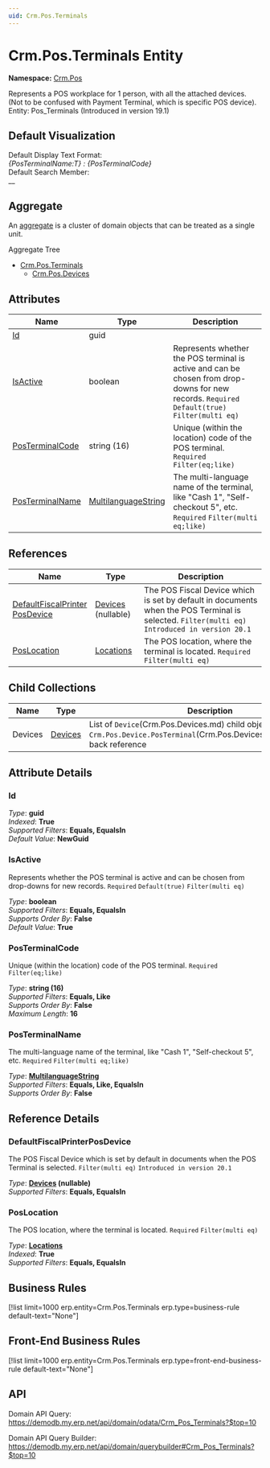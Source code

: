 ```yaml
---
uid: Crm.Pos.Terminals
---
```

# Crm.Pos.Terminals Entity

**Namespace:** [Crm.Pos](Crm.Pos.md)  

Represents a POS workplace for 1 person, with all the attached devices. (Not to be confused with Payment Terminal, which is specific POS device). Entity: Pos_Terminals (Introduced in version 19.1)

## Default Visualization
Default Display Text Format:  
_{PosTerminalName:T} : {PosTerminalCode}_  
Default Search Member:  
__  

## Aggregate
An [aggregate](https://docs.erp.net/tech/advanced/concepts/aggregates.html) is a cluster of domain objects that can be treated as a single unit.  

Aggregate Tree  
* [Crm.Pos.Terminals](Crm.Pos.Terminals.md)  
  * [Crm.Pos.Devices](Crm.Pos.Devices.md)  

## Attributes

| Name | Type | Description |
| ---- | ---- | --- |
| [Id](Crm.Pos.Terminals.md#id) | guid |  
| [IsActive](Crm.Pos.Terminals.md#isactive) | boolean | Represents whether the POS terminal is active and can be chosen from drop-downs for new records. `Required` `Default(true)` `Filter(multi eq)` 
| [PosTerminalCode](Crm.Pos.Terminals.md#posterminalcode) | string (16) | Unique (within the location) code of the POS terminal. `Required` `Filter(eq;like)` 
| [PosTerminalName](Crm.Pos.Terminals.md#posterminalname) | [MultilanguageString](../data-types.md#multilanguagestring) | The multi-language name of the terminal, like "Cash 1", "Self-checkout 5", etc. `Required` `Filter(multi eq;like)` 

## References

| Name | Type | Description |
| ---- | ---- | --- |
| [DefaultFiscalPrinter<br />PosDevice](Crm.Pos.Terminals.md#defaultfiscalprinterposdevice) | [Devices](Crm.Pos.Devices.md) (nullable) | The POS Fiscal Device which is set by default in documents when the POS Terminal is selected. `Filter(multi eq)` `Introduced in version 20.1` |
| [PosLocation](Crm.Pos.Terminals.md#poslocation) | [Locations](Crm.Pos.Locations.md) | The POS location, where the terminal is located. `Required` `Filter(multi eq)` |

## Child Collections

| Name | Type | Description |
| ---- | ---- | --- |
| Devices | [Devices](Crm.Pos.Devices.md) | List of `Device`(Crm.Pos.Devices.md) child objects, based on the `Crm.Pos.Device.PosTerminal`(Crm.Pos.Devices.md#posterminal) back reference 


## Attribute Details

### Id

_Type_: **guid**  
_Indexed_: **True**  
_Supported Filters_: **Equals, EqualsIn**  
_Default Value_: **NewGuid**  

### IsActive

Represents whether the POS terminal is active and can be chosen from drop-downs for new records. `Required` `Default(true)` `Filter(multi eq)`

_Type_: **boolean**  
_Supported Filters_: **Equals, EqualsIn**  
_Supports Order By_: **False**  
_Default Value_: **True**  

### PosTerminalCode

Unique (within the location) code of the POS terminal. `Required` `Filter(eq;like)`

_Type_: **string (16)**  
_Supported Filters_: **Equals, Like**  
_Supports Order By_: **False**  
_Maximum Length_: **16**  

### PosTerminalName

The multi-language name of the terminal, like "Cash 1", "Self-checkout 5", etc. `Required` `Filter(multi eq;like)`

_Type_: **[MultilanguageString](../data-types.md#multilanguagestring)**  
_Supported Filters_: **Equals, Like, EqualsIn**  
_Supports Order By_: **False**  


## Reference Details

### DefaultFiscalPrinterPosDevice

The POS Fiscal Device which is set by default in documents when the POS Terminal is selected. `Filter(multi eq)` `Introduced in version 20.1`

_Type_: **[Devices](Crm.Pos.Devices.md) (nullable)**  
_Supported Filters_: **Equals, EqualsIn**  

### PosLocation

The POS location, where the terminal is located. `Required` `Filter(multi eq)`

_Type_: **[Locations](Crm.Pos.Locations.md)**  
_Indexed_: **True**  
_Supported Filters_: **Equals, EqualsIn**  



## Business Rules

[!list limit=1000 erp.entity=Crm.Pos.Terminals erp.type=business-rule default-text="None"]

## Front-End Business Rules

[!list limit=1000 erp.entity=Crm.Pos.Terminals erp.type=front-end-business-rule default-text="None"]

## API

Domain API Query:
<https://demodb.my.erp.net/api/domain/odata/Crm_Pos_Terminals?$top=10>

Domain API Query Builder:
<https://demodb.my.erp.net/api/domain/querybuilder#Crm_Pos_Terminals?$top=10>

